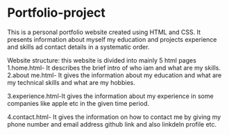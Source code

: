 # Portfolio-project
This is a personal portfolio website created using HTML and CSS. It presents   information about myself my education and projects experience and skills ad contact details in a systematic order.

Website structure:
this website is divided into mainly 5 html pages
1.home.html- It describes the brief intro of who iam and what are my skills.   
2.about me.html- It gives the information about my education and what are my technical skills and what are my hobbies.

3.experience.html-It gives the information about my experience in some companies like apple etc in the given time period.

4.contact.html- It gives the information on how to contact me by giving my phone number and email address github link and also linkdeln profile etc.
